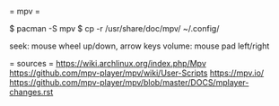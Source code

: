 = mpv =

$ pacman -S mpv
$ cp -r /usr/share/doc/mpv/ ~/.config/

seek: mouse wheel up/down, arrow keys
volume: mouse pad left/right


= sources =
https://wiki.archlinux.org/index.php/Mpv
https://github.com/mpv-player/mpv/wiki/User-Scripts
https://mpv.io/
https://github.com/mpv-player/mpv/blob/master/DOCS/mplayer-changes.rst
